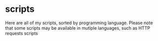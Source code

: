 # scripts

Here are all of my scripts, sorted by programming language. Please note that some scripts may be available in mutiple languages, such as HTTP requests scripts
